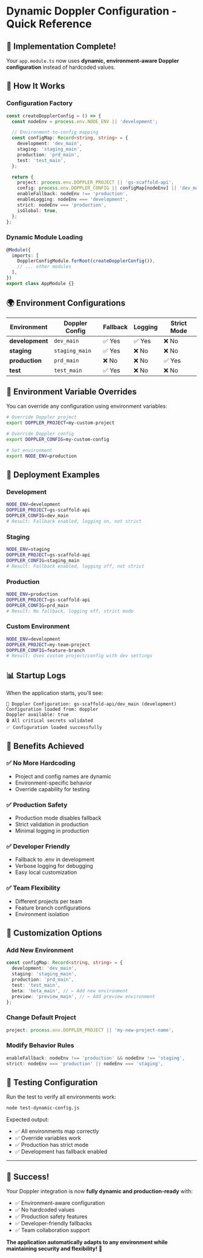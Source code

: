 # Dynamic Doppler Configuration - Quick Reference

## 🎯 Implementation Complete!

Your `app.module.ts` now uses **dynamic, environment-aware Doppler configuration** instead of hardcoded values.

## 🔧 How It Works

### Configuration Factory

```typescript
const createDopplerConfig = () => {
  const nodeEnv = process.env.NODE_ENV || 'development';

  // Environment-to-config mapping
  const configMap: Record<string, string> = {
    development: 'dev_main',
    staging: 'staging_main',
    production: 'prd_main',
    test: 'test_main',
  };

  return {
    project: process.env.DOPPLER_PROJECT || 'gs-scaffold-api',
    config: process.env.DOPPLER_CONFIG || configMap[nodeEnv] || 'dev_main',
    enableFallback: nodeEnv !== 'production',
    enableLogging: nodeEnv === 'development',
    strict: nodeEnv === 'production',
    isGlobal: true,
  };
};
```

### Dynamic Module Loading

```typescript
@Module({
  imports: [
    DopplerConfigModule.forRoot(createDopplerConfig()),
    // ... other modules
  ],
})
export class AppModule {}
```

## 🌍 Environment Configurations

| Environment     | Doppler Config | Fallback | Logging | Strict Mode |
| --------------- | -------------- | -------- | ------- | ----------- |
| **development** | `dev_main`     | ✅ Yes   | ✅ Yes  | ❌ No       |
| **staging**     | `staging_main` | ✅ Yes   | ❌ No   | ❌ No       |
| **production**  | `prd_main`     | ❌ No    | ❌ No   | ✅ Yes      |
| **test**        | `test_main`    | ✅ Yes   | ❌ No   | ❌ No       |

## 🔄 Environment Variable Overrides

You can override any configuration using environment variables:

```bash
# Override Doppler project
export DOPPLER_PROJECT=my-custom-project

# Override Doppler config
export DOPPLER_CONFIG=my-custom-config

# Set environment
export NODE_ENV=production
```

## 🚀 Deployment Examples

### Development

```bash
NODE_ENV=development
DOPPLER_PROJECT=gs-scaffold-api
DOPPLER_CONFIG=dev_main
# Result: Fallback enabled, logging on, not strict
```

### Staging

```bash
NODE_ENV=staging
DOPPLER_PROJECT=gs-scaffold-api
DOPPLER_CONFIG=staging_main
# Result: Fallback enabled, logging off, not strict
```

### Production

```bash
NODE_ENV=production
DOPPLER_PROJECT=gs-scaffold-api
DOPPLER_CONFIG=prd_main
# Result: No fallback, logging off, strict mode
```

### Custom Environment

```bash
NODE_ENV=development
DOPPLER_PROJECT=my-team-project
DOPPLER_CONFIG=feature-branch
# Result: Uses custom project/config with dev settings
```

## 📊 Startup Logs

When the application starts, you'll see:

```
🔧 Doppler Configuration: gs-scaffold-api/dev_main (development)
Configuration loaded from: doppler
Doppler available: true
🔒 All critical secrets validated
✅ Configuration loaded successfully
```

## 🎯 Benefits Achieved

### ✅ No More Hardcoding

- Project and config names are dynamic
- Environment-specific behavior
- Override capability for testing

### ✅ Production Safety

- Production mode disables fallback
- Strict validation in production
- Minimal logging in production

### ✅ Developer Friendly

- Fallback to .env in development
- Verbose logging for debugging
- Easy local customization

### ✅ Team Flexibility

- Different projects per team
- Feature branch configurations
- Environment isolation

## 🔧 Customization Options

### Add New Environment

```typescript
const configMap: Record<string, string> = {
  development: 'dev_main',
  staging: 'staging_main',
  production: 'prd_main',
  test: 'test_main',
  beta: 'beta_main', // ← Add new environment
  preview: 'preview_main', // ← Add preview environment
};
```

### Change Default Project

```typescript
project: process.env.DOPPLER_PROJECT || 'my-new-project-name',
```

### Modify Behavior Rules

```typescript
enableFallback: nodeEnv !== 'production' && nodeEnv !== 'staging',
strict: nodeEnv === 'production' || nodeEnv === 'staging',
```

## 🧪 Testing Configuration

Run the test to verify all environments work:

```bash
node test-dynamic-config.js
```

Expected output:

- ✅ All environments map correctly
- ✅ Override variables work
- ✅ Production has strict mode
- ✅ Development has fallback enabled

---

## 🎊 Success!

Your Doppler integration is now **fully dynamic and production-ready** with:

- ✅ Environment-aware configuration
- ✅ No hardcoded values
- ✅ Production safety features
- ✅ Developer-friendly fallbacks
- ✅ Team collaboration support

**The application automatically adapts to any environment while maintaining security and flexibility!** 🚀
